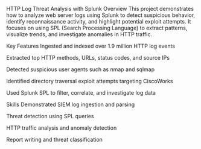 HTTP Log Threat Analysis with Splunk
Overview
This project demonstrates how to analyze web server logs using Splunk to detect suspicious behavior, identify reconnaissance activity, and highlight potential exploit attempts. It focuses on using SPL (Search Processing Language) to extract patterns, visualize trends, and investigate anomalies in HTTP traffic.

Key Features
Ingested and indexed over 1.9 million HTTP log events

Extracted top HTTP methods, URLs, status codes, and source IPs

Detected suspicious user agents such as nmap and sqlmap

Identified directory traversal exploit attempts targeting CiscoWorks

Used Splunk SPL to filter, correlate, and investigate log data

Skills Demonstrated
SIEM log ingestion and parsing

Threat detection using SPL queries

HTTP traffic analysis and anomaly detection

Report writing and threat classification

